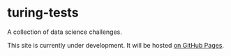 # turing-tests
A collection of data science challenges.

This site is currently under development. It will be hosted [on GitHub Pages](https://alan-turing-institute.github.io/turing-tests/).

